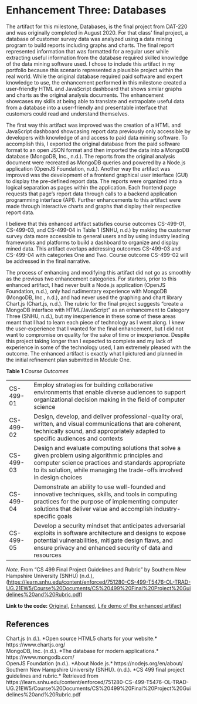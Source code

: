 # Enhancement Three: Databases

The artifact for this milestone, Databases, is the final project from DAT-220 and was originally completed in August 2020.  For that class’ final project, a database of customer survey data was analyzed using a data mining program to build reports including graphs and charts.  The final report represented information that was formatted for a regular user while extracting useful information from the database required skilled knowledge of the data mining software used.  I chose to include this artifact in my portfolio because this scenario represented a plausible project within the real world.  While the original database required paid software and expert knowledge to use, the enhancement performed in this milestone created a user-friendly HTML and JavaScript dashboard that shows similar graphs and charts as the original analysis documents.  The enhancement showcases my skills at being able to translate and extrapolate useful data from a database into a user-friendly and presentable interface that customers could read and understand themselves.

The first way this artifact was improved was the creation of a HTML and JavaScript dashboard showcasing report data previously only accessible by developers with knowledge of and access to paid data mining software.  To accomplish this, I exported the original database from the paid software format to an open JSON format and then imported the data into a MongoDB database (MongoDB, Inc., n.d.).  The reports from the original analysis document were recreated as MongoDB queries and powered by a Node.js application (OpenJS Foundation, n.d.).
Another way the artifact was improved was the development of a frontend graphical user interface (GUI) to display the pre-defined report data.  The reports were organized into a logical separation as pages within the application.  Each frontend page requests that page’s report data through calls to a backend application programming interface (API).  Further enhancements to this artifact were made through interactive charts and graphs that display their respective report data.

I believe that this enhanced artifact satisfies course outcomes CS-499-01, CS-499-03, and CS-499-04 in Table 1 (SNHU, n.d.) by making the customer survey data more accessible to general users and by using industry leading frameworks and platforms to build a dashboard to organize and display mined data.  This artifact overlaps addressing outcomes CS-499-03 and CS-499-04 with categories One and Two.  Course outcome CS-499-02 will be addressed in the final narrative.

The process of enhancing and modifying this artifact did not go as smoothly as the previous two enhancement categories.  For starters, prior to this enhanced artifact, I had never built a Node.js application (OpenJS Foundation, n.d.), only had rudimentary experience with MongoDB (MongoDB, Inc., n.d.), and had never used the graphing and chart library Chart.js (Chart.js, n.d.).  The rubric for the final project suggests “create a MongoDB interface with HTML/JavaScript” as an enhancement to Category Three (SNHU, n.d.), but my inexperience in these some of these areas meant that I had to learn each piece of technology as I went along.  I knew the user-experience that I wanted for the final enhancement, but I did not want to compromise on quality for the sake of time or inexperience.  Despite this project taking longer than I expected to complete and my lack of experience in some of the technology used, I am extremely pleased with the outcome.  The enhanced artifact is exactly what I pictured and planned in the initial refinement plan submitted in Module One.

**Table 1**
  *Course Outcomes*

<div class="course-outcomes-table">

|||
|---|---|
| CS-499-01 | Employ strategies for building collaborative environments that enable diverse audiences to support organizational decision making in the field of computer science |
| CS-499-02 | Design, develop, and deliver professional-quality oral, written, and visual communications that are coherent, technically sound, and appropriately adapted to specific audiences and contexts |
| CS-499-03 | Design and evaluate computing solutions that solve a given problem using algorithmic principles and computer science practices and standards appropriate to its solution, while managing the trade-offs involved in design choices |
| CS-499-04 | Demonstrate an ability to use well-founded and innovative techniques, skills, and tools in computing practices for the purpose of implementing computer solutions that deliver value and accomplish industry-specific goals |
| CS-499-05 | Develop a security mindset that anticipates adversarial exploits in software architecture and designs to expose potential vulnerabilities, mitigate design flaws, and ensure privacy and enhanced security of data and resources |

</div>

*Note*. From “CS 499 Final Project Guidelines and Rubric” by Southern New Hampshire University (SNHU) (n.d.), (https://learn.snhu.edu/content/enforced/751280-CS-499-T5476-OL-TRAD-UG.21EW5/Course%20Documents/CS%20499%20Final%20Project%20Guidelines%20and%20Rubric.pdf)

**Link to the code:** [Original](https://github.com/stevenwadejr/snhu-ePortfolio/tree/gh-pages/project-files/databases/original), [Enhanced](https://github.com/stevenwadejr/snhu-ePortfolio/tree/gh-pages/project-files/databases/enhanced), [Life demo of the enhanced artifact](https://cs499.swade.dev/)

## References

<div class="reference">
Chart.js (n.d.). *Open source HTML5 charts for your website.* https://www.chartjs.org/
</div>
<div class="reference">
MongoDB, Inc. (n.d.). *The database for modern applications.* https://www.mongodb.com/
</div>
<div class="reference">
OpenJS Foundation (n.d.). *About Node.js.* https://nodejs.org/en/about/
</div>
<div class="reference">
Southern New Hampshire University (SNHU). (n.d.). *CS 499 final project guidelines and rubric.* Retrieved from https://learn.snhu.edu/content/enforced/751280-CS-499-T5476-OL-TRAD-UG.21EW5/Course%20Documents/CS%20499%20Final%20Project%20Guidelines%20and%20Rubric.pdf
</div>